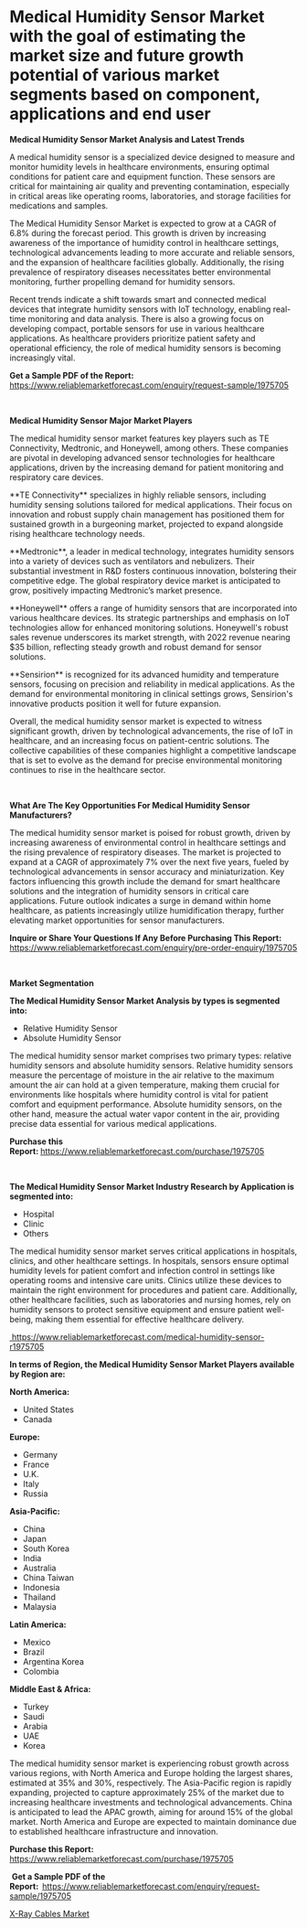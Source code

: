 <p><h1>Medical Humidity Sensor Market with the goal of estimating the market size and future growth potential of various market segments based on component, applications and end user</h1></p><p><strong>Medical Humidity Sensor Market Analysis and Latest Trends</strong></p>
<p><p>A medical humidity sensor is a specialized device designed to measure and monitor humidity levels in healthcare environments, ensuring optimal conditions for patient care and equipment function. These sensors are critical for maintaining air quality and preventing contamination, especially in critical areas like operating rooms, laboratories, and storage facilities for medications and samples.</p><p>The Medical Humidity Sensor Market is expected to grow at a CAGR of 6.8% during the forecast period. This growth is driven by increasing awareness of the importance of humidity control in healthcare settings, technological advancements leading to more accurate and reliable sensors, and the expansion of healthcare facilities globally. Additionally, the rising prevalence of respiratory diseases necessitates better environmental monitoring, further propelling demand for humidity sensors.</p><p>Recent trends indicate a shift towards smart and connected medical devices that integrate humidity sensors with IoT technology, enabling real-time monitoring and data analysis. There is also a growing focus on developing compact, portable sensors for use in various healthcare applications. As healthcare providers prioritize patient safety and operational efficiency, the role of medical humidity sensors is becoming increasingly vital.</p></p>
<p><strong>Get a Sample PDF of the Report:&nbsp;</strong> <a href="https://www.reliablemarketforecast.com/enquiry/request-sample/1975705?utm_campaign=1875&utm_medium=2&utm_source=Github&utm_content=ia&utm_term=13022025&utm_id=medical-humidity-sensor">https://www.reliablemarketforecast.com/enquiry/request-sample/1975705</a></p>
<p>&nbsp;</p>
<p><strong>Medical Humidity Sensor Major Market Players</strong></p>
<p><p>The medical humidity sensor market features key players such as TE Connectivity, Medtronic, and Honeywell, among others. These companies are pivotal in developing advanced sensor technologies for healthcare applications, driven by the increasing demand for patient monitoring and respiratory care devices.</p><p>**TE Connectivity** specializes in highly reliable sensors, including humidity sensing solutions tailored for medical applications. Their focus on innovation and robust supply chain management has positioned them for sustained growth in a burgeoning market, projected to expand alongside rising healthcare technology needs.</p><p>**Medtronic**, a leader in medical technology, integrates humidity sensors into a variety of devices such as ventilators and nebulizers. Their substantial investment in R&D fosters continuous innovation, bolstering their competitive edge. The global respiratory device market is anticipated to grow, positively impacting Medtronic’s market presence.</p><p>**Honeywell** offers a range of humidity sensors that are incorporated into various healthcare devices. Its strategic partnerships and emphasis on IoT technologies allow for enhanced monitoring solutions. Honeywell's robust sales revenue underscores its market strength, with 2022 revenue nearing $35 billion, reflecting steady growth and robust demand for sensor solutions.</p><p>**Sensirion** is recognized for its advanced humidity and temperature sensors, focusing on precision and reliability in medical applications. As the demand for environmental monitoring in clinical settings grows, Sensirion's innovative products position it well for future expansion.</p><p>Overall, the medical humidity sensor market is expected to witness significant growth, driven by technological advancements, the rise of IoT in healthcare, and an increasing focus on patient-centric solutions. The collective capabilities of these companies highlight a competitive landscape that is set to evolve as the demand for precise environmental monitoring continues to rise in the healthcare sector.</p></p>
<p>&nbsp;</p>
<p><strong>What Are The Key Opportunities For Medical Humidity Sensor Manufacturers?</strong></p>
<p><p>The medical humidity sensor market is poised for robust growth, driven by increasing awareness of environmental control in healthcare settings and the rising prevalence of respiratory diseases. The market is projected to expand at a CAGR of approximately 7% over the next five years, fueled by technological advancements in sensor accuracy and miniaturization. Key factors influencing this growth include the demand for smart healthcare solutions and the integration of humidity sensors in critical care applications. Future outlook indicates a surge in demand within home healthcare, as patients increasingly utilize humidification therapy, further elevating market opportunities for sensor manufacturers.</p></p>
<p><strong>Inquire or Share Your Questions If Any Before Purchasing This Report:</strong> <a href="https://www.reliablemarketforecast.com/enquiry/pre-order-enquiry/1975705?utm_campaign=1875&utm_medium=2&utm_source=Github&utm_content=ia&utm_term=13022025&utm_id=medical-humidity-sensor">https://www.reliablemarketforecast.com/enquiry/pre-order-enquiry/1975705</a></p>
<p>&nbsp;</p>
<p><strong>Market Segmentation</strong></p>
<p><strong>The Medical Humidity Sensor Market Analysis by types is segmented into:</strong></p>
<p><ul><li>Relative Humidity Sensor</li><li>Absolute Humidity Sensor</li></ul></p>
<p><p>The medical humidity sensor market comprises two primary types: relative humidity sensors and absolute humidity sensors. Relative humidity sensors measure the percentage of moisture in the air relative to the maximum amount the air can hold at a given temperature, making them crucial for environments like hospitals where humidity control is vital for patient comfort and equipment performance. Absolute humidity sensors, on the other hand, measure the actual water vapor content in the air, providing precise data essential for various medical applications.</p></p>
<p><strong>Purchase this Report:&nbsp;</strong><a href="https://www.reliablemarketforecast.com/purchase/1975705?utm_campaign=1875&utm_medium=2&utm_source=Github&utm_content=ia&utm_term=13022025&utm_id=medical-humidity-sensor">https://www.reliablemarketforecast.com/purchase/1975705</a></p>
<p>&nbsp;</p>
<p><strong>The Medical Humidity Sensor Market Industry Research by Application is segmented into:</strong></p>
<p><ul><li>Hospital</li><li>Clinic</li><li>Others</li></ul></p>
<p><p>The medical humidity sensor market serves critical applications in hospitals, clinics, and other healthcare settings. In hospitals, sensors ensure optimal humidity levels for patient comfort and infection control in settings like operating rooms and intensive care units. Clinics utilize these devices to maintain the right environment for procedures and patient care. Additionally, other healthcare facilities, such as laboratories and nursing homes, rely on humidity sensors to protect sensitive equipment and ensure patient well-being, making them essential for effective healthcare delivery.</p></p>
<p><a href="https://www.reliablemarketforecast.com/medical-humidity-sensor-r1975705?utm_campaign=1875&utm_medium=2&utm_source=Github&utm_content=ia&utm_term=13022025&utm_id=medical-humidity-sensor">&nbsp;https://www.reliablemarketforecast.com/medical-humidity-sensor-r1975705</a></p>
<p><strong>In terms of Region, the Medical Humidity Sensor Market Players available by Region are:</strong></p>
<p>
    <p> <strong> North America: </strong>
        <ul>
            <li>United States</li>
            <li>Canada</li>
        </ul>
        </p> 
    <p> <strong> Europe: </strong>
        <ul>
            <li>Germany</li>
            <li>France</li>
            <li>U.K.</li>
            <li>Italy</li>
            <li>Russia</li>
        </ul>
        </p> 
    <p> <strong> Asia-Pacific: </strong>
        <ul>
            <li>China</li>
            <li>Japan</li>
            <li>South Korea</li>
            <li>India</li>
            <li>Australia</li>
            <li>China Taiwan</li>
            <li>Indonesia</li>
            <li>Thailand</li>
            <li>Malaysia</li>
        </ul>
        </p> 
    <p> <strong> Latin America: </strong>
        <ul>
            <li>Mexico</li>
            <li>Brazil</li>
            <li>Argentina Korea</li>
            <li>Colombia</li>
        </ul>
        </p> 
    <p> <strong> Middle East & Africa: </strong>
        <ul>
            <li>Turkey</li>
            <li>Saudi</li>
            <li>Arabia</li>
            <li>UAE</li>
            <li>Korea</li>
        </ul>
    </p>
    </p>
<p><p>The medical humidity sensor market is experiencing robust growth across various regions, with North America and Europe holding the largest shares, estimated at 35% and 30%, respectively. The Asia-Pacific region is rapidly expanding, projected to capture approximately 25% of the market due to increasing healthcare investments and technological advancements. China is anticipated to lead the APAC growth, aiming for around 15% of the global market. North America and Europe are expected to maintain dominance due to established healthcare infrastructure and innovation.</p></p>
<p><strong>Purchase this Report: </strong><a href="https://www.reliablemarketforecast.com/purchase/1975705?utm_campaign=1875&utm_medium=2&utm_source=Github&utm_content=ia&utm_term=13022025&utm_id=medical-humidity-sensor">https://www.reliablemarketforecast.com/purchase/1975705</a></p>
<p>&nbsp;<strong>Get a Sample PDF of the Report:&nbsp;&nbsp;</strong><a href="https://www.reliablemarketforecast.com/enquiry/request-sample/1975705?utm_campaign=1875&utm_medium=2&utm_source=Github&utm_content=ia&utm_term=13022025&utm_id=medical-humidity-sensor">https://www.reliablemarketforecast.com/enquiry/request-sample/1975705</a></p>
<p><strong></strong></p>
<p><p><a href="https://github.com/Chiragrp22/Market-Research-Report-List-7/blob/main/x-ray-cables-market.md?utm_campaign=1875&utm_medium=2&utm_source=Github&utm_content=ia&utm_term=13022025&utm_id=medical-humidity-sensor">X-Ray Cables Market</a></p></p>